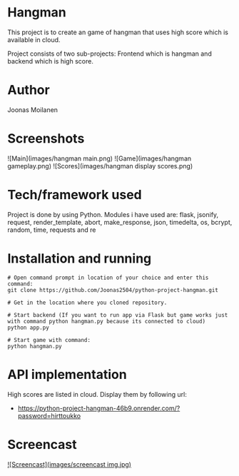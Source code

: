 
# Hangman

This project is to create an game of hangman that uses high score which is available in cloud. 

Project consists of two sub-projects: Frontend which is hangman and backend which is high score.

# Author

Joonas Moilanen

# Screenshots

![Main](images/hangman main.png)
![Game](images/hangman gameplay.png)
![Scores](images/hangman display scores.png)

# Tech/framework used

Project is done by using Python. Modules i have used are: flask, jsonify, request, render_template, abort, make_response, json, timedelta, os, bcrypt, random, time, requests and re
    
# Installation and running

```
# Open command prompt in location of your choice and enter this command:
git clone https://github.com/Joonas2504/python-project-hangman.git

# Get in the location where you cloned repository.

# Start backend (If you want to run app via Flask but game works just with command python hangman.py because its connected to cloud)
python app.py

# Start game with command:
python hangman.py

```

# API implementation

High scores are listed in cloud. Display them by following url:
- https://python-project-hangman-46b9.onrender.com/?password=hirttoukko

# Screencast

[![Screencast](images/screencast img.jpg)](https://youtu.be/wnpc4Bgc1uQ)